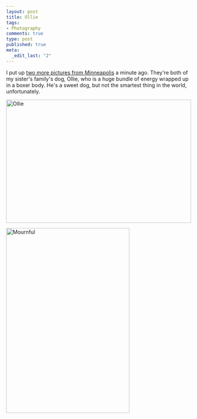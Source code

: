 ```yaml
--- 
layout: post
title: Ollie
tags: 
- Photography
comments: true
type: post
published: true
meta: 
  _edit_last: "2"
---
```

I put up <a href="http://flickr.com/photos/aaronbrethorst/sets/72157606395430763/">two more pictures from Minneapolis</a> a minute ago. They're both of my sister's family's dog, Ollie, who is a huge bundle of energy wrapped up in a boxer body. He's a sweet dog, but not the smartest thing in the world, unfortunately.

<a title="Ollie by aaronbrethorst, on Flickr" href="http://www.flickr.com/photos/aaronbrethorst/2735245183/"><img src="http://farm4.static.flickr.com/3031/2735245183_5165dd4b1e.jpg" alt="Ollie" width="500" height="333" /></a>

<a title="Mournful by aaronbrethorst, on Flickr" href="http://www.flickr.com/photos/aaronbrethorst/2736081806/"><img src="http://farm4.static.flickr.com/3150/2736081806_6a83b99a9d.jpg" alt="Mournful" width="333" height="500" /></a>
